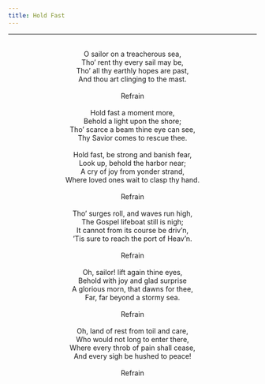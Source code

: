 ```yaml
---
title: Hold Fast
---
```


---
<center>
<br/>
O sailor on a treacherous sea,<br/>
Tho’ rent thy every sail may be,<br/>
Tho’ all thy earthly hopes are past,<br/>
And thou art clinging to the mast.<br/>
<br/>
Refrain<br/>
<br/>
Hold fast a moment more,<br/>
Behold a light upon the shore;<br/>
Tho’ scarce a beam thine eye can see,<br/>
Thy Savior comes to rescue thee.<br/>
<br/>
Hold fast, be strong and banish fear,<br/>
Look up, behold the harbor near;<br/>
A cry of joy from yonder strand,<br/>
Where loved ones wait to clasp thy hand.<br/>
<br/>
Refrain<br/>
<br/>
Tho’ surges roll, and waves run high,<br/>
The Gospel lifeboat still is nigh;<br/>
It cannot from its course be driv’n,<br/>
’Tis sure to reach the port of Heav’n.<br/>
<br/>
Refrain<br/>
<br/>
Oh, sailor! lift again thine eyes,<br/>
Behold with joy and glad surprise<br/>
A glorious morn, that dawns for thee,<br/>
Far, far beyond a stormy sea.<br/>
<br/>
Refrain<br/>
<br/>
Oh, land of rest from toil and care,<br/>
Who would not long to enter there,<br/>
Where every throb of pain shall cease,<br/>
And every sigh be hushed to peace!<br/>
<br/>
Refrain<br/>

</center>
